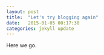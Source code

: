```yaml
---
layout: post
title:  "Let's try blogging again"
date:   2015-01-05 00:17:30
categories: jekyll update
---
```


Here we go.
